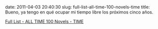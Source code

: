 date: 2011-04-03 20:40:30
slug: full-list-all-time-100-novels-time
title: Bueno, ya tengo en qué ocupar mi tiempo libre los próximos cinco años.

[Full List - ALL TIME 100 Novels - TIME](http://www.time.com/time/specials/packages/completelist/0,29569,1951793,00.html)

